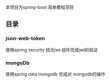本项目为spring-boot 简单教程项目

## 目录
### json-web-token 
使用spring security 结合jwt 组件完成jwt的验证 
### mongoDb
使用spring data mongodb 完成对 mongodb的操作